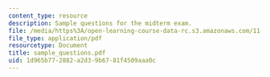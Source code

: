 ```yaml
---
content_type: resource
description: Sample questions for the midterm exam.
file: /media/https%3A/open-learning-course-data-rc.s3.amazonaws.com/11-201-gateway-planning-action-fall-2007/1d965b772882a2d39b6781f4509aaa0c_sample_questions.pdf
file_type: application/pdf
resourcetype: Document
title: sample_questions.pdf
uid: 1d965b77-2882-a2d3-9b67-81f4509aaa0c
---
```

